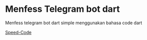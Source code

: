 # Menfess Telegram bot dart

Menfess telegram bot dart simple menggunakan bahasa code dart

[Speed-Code](https://www.youtube.com/watch?v=2X4jmkFEnNQ)
